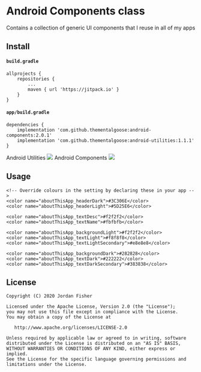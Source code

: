 # Android Components class

Contains a collection of generic UI components that I reuse in all of my apps

## Install

#### `build.gradle`

```
allprojects {
	repositories {
		...
		maven { url 'https://jitpack.io' }
	}
}
```

#### `app/build.gradle`

```
dependencies {
    implementation 'com.github.thementalgoose:android-components:2.0.1'
    implementation 'com.github.thementalgoose:android-utilities:1.1.1'
}
```

Android Utilities [![](https://jitpack.io/v/thementalgoose/android-utilities.svg)](https://jitpack.io/#thementalgoose/android-utilities)
Android Components [![](https://jitpack.io/v/thementalgoose/android-components.svg)](https://jitpack.io/#thementalgoose/android-components)


## Usage

```
<!-- Override colours in the setting by declaring these in your app -->
<color name="aboutThisApp_headerDark">#3C306E</color>
<color name="aboutThisApp_headerLight">#5D25E6</color>

<color name="aboutThisApp_textDesc">#f2f2f2</color>
<color name="aboutThisApp_textName">#fbfbfb</color>

<color name="aboutThisApp_backgroundLight">#f2f2f2</color>
<color name="aboutThisApp_textLight">#f8f8f8</color>
<color name="aboutThisApp_textLightSecondary">#e8e8e8</color>

<color name="aboutThisApp_backgroundDark">#282828</color>
<color name="aboutThisApp_textDark">#222222</color>
<color name="aboutThisApp_textDarkSecondary">#383838</color>
```

## License

```
Copyright (C) 2020 Jordan Fisher

Licensed under the Apache License, Version 2.0 (the "License");
you may not use this file except in compliance with the License.
You may obtain a copy of the License at

   http://www.apache.org/licenses/LICENSE-2.0

Unless required by applicable law or agreed to in writing, software
distributed under the License is distributed on an "AS IS" BASIS,
WITHOUT WARRANTIES OR CONDITIONS OF ANY KIND, either express or implied.
See the License for the specific language governing permissions and
limitations under the License.
```